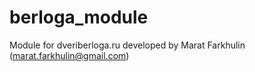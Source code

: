 # berloga_module
Module for dveriberloga.ru developed by Marat Farkhulin (marat.farkhulin@gmail.com)
